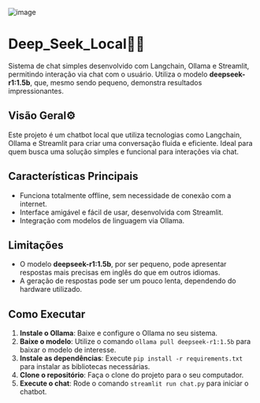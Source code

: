 ![image](https://github.com/user-attachments/assets/3a0be532-c518-47c8-98bb-510a49c22ee3)

# Deep_Seek_Local🐋🤖
Sistema de chat simples desenvolvido com Langchain, Ollama e Streamlit, permitindo interação via chat com o usuário. Utiliza o modelo **deepseek-r1:1.5b**, que, mesmo sendo pequeno, demonstra resultados impressionantes.

## Visão Geral⚙️
Este projeto é um chatbot local que utiliza tecnologias como Langchain, Ollama e Streamlit para criar uma conversação fluida e eficiente. Ideal para quem busca uma solução simples e funcional para interações via chat.

## Características Principais
- Funciona totalmente offline, sem necessidade de conexão com a internet.
- Interface amigável e fácil de usar, desenvolvida com Streamlit.
- Integração com modelos de linguagem via Ollama.

## Limitações
- O modelo **deepseek-r1:1.5b**, por ser pequeno, pode apresentar respostas mais precisas em inglês do que em outros idiomas.
- A geração de respostas pode ser um pouco lenta, dependendo do hardware utilizado.

## Como Executar
1. **Instale o Ollama**: Baixe e configure o Ollama no seu sistema.
2. **Baixe o modelo**: Utilize o comando `ollama pull deepseek-r1:1.5b` para baixar o modelo de interesse.
3. **Instale as dependências**: Execute `pip install -r requirements.txt` para instalar as bibliotecas necessárias.
4. **Clone o repositório**: Faça o clone do projeto para o seu computador.
5. **Execute o chat**: Rode o comando `streamlit run chat.py` para iniciar o chatbot.
